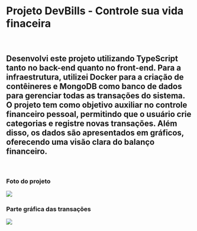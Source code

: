 <h1>Projeto DevBills - Controle sua vida finaceira</h1>
<br>
<h2>Desenvolvi este projeto utilizando TypeScript tanto no back-end quanto no front-end. Para a infraestrutura, utilizei Docker para a criação de contêineres e MongoDB como banco de dados para gerenciar todas as transações do sistema. O projeto tem como objetivo auxiliar no controle financeiro pessoal, permitindo que o usuário crie categorias e registre novas transações. Além disso, os dados são apresentados em gráficos, oferecendo uma visão clara do balanço financeiro.</h2>
<br>
<h3>Foto do projeto</h3>
<img src="https://media.licdn.com/dms/image/v2/D4D2DAQFup1OkKqosqQ/profile-treasury-image-shrink_800_800/B4DZVE3pZUG8AY-/0/1740617193870?e=1741723200&v=beta&t=a0cP2s-CLyQTt6ntBmHsBNV5iRVCNOYxGxu_GmZwZZo" />
<br>
<h3>Parte gráfica das transações</h3>
<img src="https://media.licdn.com/dms/image/v2/D4D2DAQFOdSvmrnx0iA/profile-treasury-image-shrink_800_800/B4DZVE4GrrHAAY-/0/1740617313661?e=1741723200&v=beta&t=vrmcSCoxNpkBEyFpS5ZSu0golibn5sf2iX6RQmm8PCM" />
